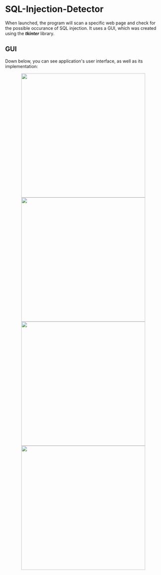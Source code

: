 # SQL-Injection-Detector

When launched, the program will scan a specific web page and check for the possible occurance of SQL injection. 
It uses a GUI, which was created using the ***tkinter*** library.

## GUI

Down below, you can see application's user interface, as well as its implementation:

<div align="center">
  <img width=400 src="https://github.com/GitLN01/SQL-Injection-Detector/assets/96472419/cae4490e-2dca-4fa8-ad48-4521c6d7dcfc">
  <img width=400 src="https://github.com/GitLN01/SQL-Injection-Detector/assets/96472419/bd2acef7-f7bb-4fa7-b51d-f493e10f55ec">
  <img width=400 src="https://github.com/GitLN01/SQL-Injection-Detector/assets/96472419/1c58a7cc-3210-4a35-b4e0-b6afdd046a12">
  <img width=400 src="https://github.com/GitLN01/SQL-Injection-Detector/assets/96472419/7934ac6f-8ead-4a28-8e5e-b9cce468aea1">
</div>
